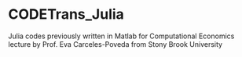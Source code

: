 # CODETrans_Julia
Julia codes previously written in Matlab for Computational Economics lecture by Prof. Eva Carceles-Poveda from Stony Brook University
